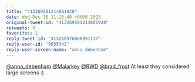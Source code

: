 ```yaml
---
title: "413269581214801920"
date: Wed Dec 18 11:28:40 +0000 2013
original-tweet-id: "413269581214801920"
retweets: 0
favorites: 1
reply-tweet-id: "413266976060891137"
reply-user-id: "9655342"
reply-user-screen-name: "anna_debenham"
---
```

<a href="https://twitter.com/anna_debenham">@anna_debenham</a> <a href="https://twitter.com/Malarkey">@Malarkey</a> <a href="https://twitter.com/RWD">@RWD</a> <a href="https://twitter.com/brad_frost">@brad_frost</a> At least they considered large screens :)
